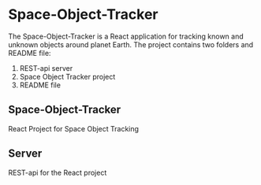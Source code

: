 # Space-Object-Tracker
The Space-Object-Tracker is a React application for tracking known and unknown objects around planet Earth.
The project contains two folders and README file:
1. REST-api server
2. Space Object Tracker project
3. README file

## Space-Object-Tracker
React Project for Space Object Tracking

## Server
REST-api for the React project
